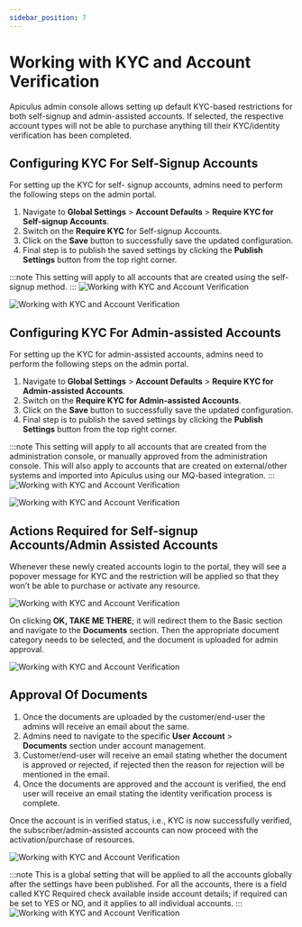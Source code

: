 ```yaml
---
sidebar_position: 7
---
```

# Working with KYC and Account Verification

Apiculus admin console allows setting up default KYC-based restrictions for both self-signup and admin-assisted accounts. If selected, the respective account types will not be able to purchase anything till their KYC/identity verification has been completed.

## Configuring KYC For Self-Signup Accounts

For setting up the KYC for self- signup accounts, admins need to perform the following steps on the admin portal.

1. Navigate to **Global Settings** > **Account Defaults** > **Require KYC for Self-signup Accounts**.
2. Switch on the **Require KYC** for Self-signup Accounts.
3. Click on the **Save** button to successfully save the updated configuration.
4. Final step is to publish the saved settings by clicking the **Publish Settings** button from the top right corner.

:::note
This setting will apply to all accounts that are created using the self-signup method.
:::
![Working with KYC and Account Verification](img/KYC1.png)

![Working with KYC and Account Verification](img/KYC2.png)

## Configuring KYC For Admin-assisted Accounts

For setting up the KYC for admin-assisted accounts, admins need to perform the following steps on the admin portal.

1. Navigate to **Global Settings** > **Account Defaults** > **Require KYC for Admin-assisted Accounts**.
2. Switch on the **Require KYC for Admin-assisted Accounts**.
3. Click on the **Save** button to successfully save the updated configuration.
4. Final step is to publish the saved settings by clicking the **Publish Settings** button from the top right corner.

:::note
This setting will apply to all accounts that are created from the administration console, or manually approved from the administration console. This will also apply to accounts that are created on external/other systems and imported into Apiculus using our MQ-based integration.
:::
![Working with KYC and Account Verification](img/KYC3.png)

![Working with KYC and Account Verification](img/KYC4.png)

## Actions Required for Self-signup Accounts/Admin Assisted Accounts

Whenever these newly created accounts login to the portal, they will see a popover message for KYC and the restriction will be applied so that they won’t be able to purchase or activate any resource.

![Working with KYC and Account Verification](img/KYC5.png)

On clicking **OK, TAKE ME THERE**; it will redirect them to the Basic section and navigate to the **Documents** section. Then the appropriate document category needs to be selected, and the document is uploaded for admin approval.

![Working with KYC and Account Verification](img/KYC6.png)

## Approval Of Documents

1. Once the documents are uploaded by the customer/end-user the admins will receive an email about the same.
2. Admins need to navigate to the specific **User Account** > **Documents** section under account management.
3. Customer/end-user will receive an email stating whether the document is approved or rejected, if rejected then the reason for rejection will be mentioned in the email.
4. Once the documents are approved and the account is verified, the end user will receive an email stating the identity verification process is complete.

Once the account is in verified status, i.e., KYC is now successfully verified, the subscriber/admin-assisted accounts can now proceed with the activation/purchase of resources.

![Working with KYC and Account Verification](img/KYC7.png)

:::note
This is a global setting that will be applied to all the accounts globally after the settings have been published. For all the accounts, there is a field called KYC Required check available inside account details; if required can be set to YES or NO, and it applies to all individual accounts.
:::
![Working with KYC and Account Verification](img/KYC8.png)